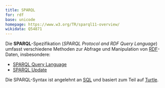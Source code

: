 ```yaml
---
title: SPARQL
for: rdf
base: unicode
homepage: https://www.w3.org/TR/sparql11-overview/
wikidata: Q54871
---
```


Die **SPARQL**-Spezifikation (*SPARQL Protocol and RDF Query Language*) umfasst verschiedene Methoden zur Abfrage und Manipulation von [RDF](rdf)-Daten, insbesondere:

* [SPARQL Query Language](sparql-query)
* [SPARQL Update](sparql-update)

Die SPARQL-Syntax ist angelehnt an [SQL](sql) und basiert zum Teil auf [Turtle](rdf/turtle).
